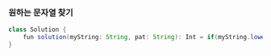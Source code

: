 ### 원하는 문자열 찾기
```java
class Solution {
    fun solution(myString: String, pat: String): Int = if(myString.lowercase().contains(pat.lowercase())) 1 else 0
}
```